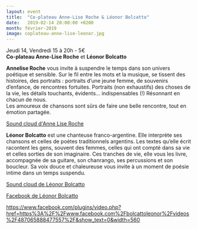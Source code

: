 ```yaml
---
layout: event
title:  "Co-plateau Anne-Lise Roche & Léonor Bolcatto"
date:   2019-02-14 20:00:00 +0200
month: février-2019
image: coplateau-anne-lise-leonor.jpg
---
```



Jeudi 14, Vendredi 15 à 20h -  5€  
**Co-plateau Anne-Lise Roche** et **Léonor Bolcatto**

**Annelise Roche** vous invite à suspendre le temps dans son univers poétique et sensible. Sur le fil entre les mots et la musique, se tissent des histoires, des portraits : portraits d’une jeune femme, de souvenirs d’enfance, de rencontres fortuites. Portraits (non exhaustifs) des choses de la vie, les détails touchants, évidents… indispensables (!) Résonnant en chacun de nous.  
Les amoureux de chansons sont sûrs de faire une belle rencontre, tout en émotion partagée.



[Sound cloud d'Anne Lise Roche](https://soundcloud.com/user-161640633)

**Léonor Bolcatto** est une chanteuse franco-argentine. Elle interprète ses chansons et celles de poètes traditionnels argentins. Les textes qu’elle écrit racontent les gens, souvent des femmes, celles qui ont compté dans sa vie et celles sorties de son imaginaire. Ces tranches de vie, elle vous les livre, accompagnée de sa guitare, son chanrango, ses percussions et son boucleur. Sa voix douce et chaleureuse vous invite à un moment de poésie intime dans un temps suspendu.

[Sound cloud de Léonor Bolcatto](https://soundcloud.com/user-575950274-474238443)

[Facebook de Léonor Bolcatto](https://www.facebook.com/bolcattoleonor/)

<https://www.facebook.com/plugins/video.php?href=https%3A%2F%2Fwww.facebook.com%2Fbolcattoleonor%2Fvideos%2F487065888477557%2F&show_text=0&width=560>